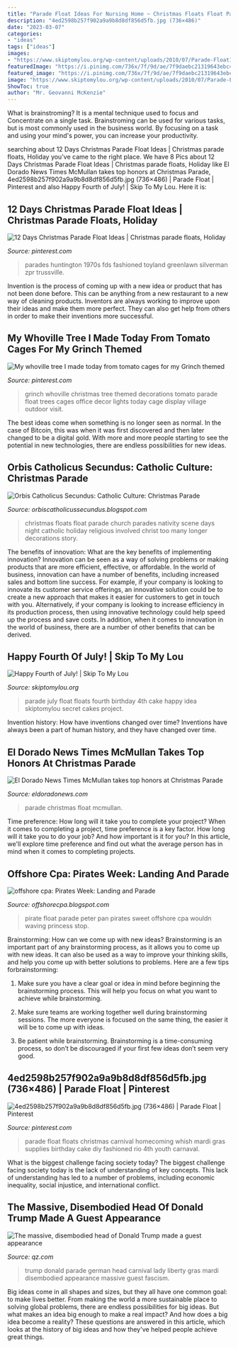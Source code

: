```yaml
---
title: "Parade Float Ideas For Nursing Home ~ Christmas Floats Float Parade Church Parades Nativity Scene Days Night Catholic Holiday Religious Involved Christ Too Many Longer Decorations Story"
description: "4ed2598b257f902a9a9b8d8df856d5fb.jpg (736×486)"
date: "2023-03-07"
categories:
- "ideas"
tags: ["ideas"]
images:
- "https://www.skiptomylou.org/wp-content/uploads/2010/07/Parade-Float1-1.jpg"
featuredImage: "https://i.pinimg.com/736x/7f/9d/ae/7f9daebc21319643ebc44f816c4c0ba3.jpg"
featured_image: "https://i.pinimg.com/736x/7f/9d/ae/7f9daebc21319643ebc44f816c4c0ba3.jpg"
image: "https://www.skiptomylou.org/wp-content/uploads/2010/07/Parade-Float1-1.jpg"
ShowToc: true
author: "Mr. Geovanni McKenzie"
---
```



What is brainstroming? It is a mental technique used to focus and Concentrate on a single task. Brainstroming can be used for various tasks, but is most commonly used in the business world. By focusing on a task and using your mind's power, you can increase your productivity.

	

		
searching about 12 Days Christmas Parade Float Ideas | Christmas parade floats, Holiday you've came to the right place. We have 8 Pics about 12 Days Christmas Parade Float Ideas | Christmas parade floats, Holiday like El Dorado News Times McMullan takes top honors at Christmas Parade, 4ed2598b257f902a9a9b8d8df856d5fb.jpg (736×486) | Parade Float | Pinterest and also Happy Fourth of July! | Skip To My Lou. Here it is:
		
    
## 12 Days Christmas Parade Float Ideas | Christmas Parade Floats, Holiday

<img loading=lazy src="https://i.pinimg.com/736x/7f/9d/ae/7f9daebc21319643ebc44f816c4c0ba3.jpg" onerror="this.onerror=null;this.src='https://tse1.mm.bing.net/th?id=OIP.TB59-tDtu4Cb4sqd-E4b6gHaE6&amp;pid=15.1';" alt="12 Days Christmas Parade Float Ideas | Christmas parade floats, Holiday">

_Source: pinterest.com_

>parades huntington 1970s fds fashioned toyland greenlawn silverman zpr trussville. 

	

Invention is the process of coming up with a new idea or product that has not been done before. This can be anything from a new restaurant to a new way of cleaning products. Inventors are always working to improve upon their ideas and make them more perfect. They can also get help from others in order to make their inventions more successful.

    
## My Whoville Tree I Made Today From Tomato Cages For My Grinch Themed

<img loading=lazy src="https://i.pinimg.com/736x/f3/85/c3/f385c3d185d22ca736c837e94632e1e7--baby-grinch-grinch-party.jpg" onerror="this.onerror=null;this.src='https://tse1.mm.bing.net/th?id=OIP.FGhCd_YjlUUdAEtbZk2lLAHaJ3&amp;pid=15.1';" alt="My whoville tree I made today from tomato cages for my Grinch themed">

_Source: pinterest.com_

>grinch whoville christmas tree themed decorations tomato parade float trees cages office decor lights today cage display village outdoor visit. 

	

The best ideas come when something is no longer seen as normal. In the case of Bitcoin, this was when it was first discovered and then later changed to be a digital gold. With more and more people starting to see the potential in new technologies, there are endless possibilities for new ideas.

    
## Orbis Catholicus Secundus: Catholic Culture: Christmas Parade

<img loading=lazy src="https://1.bp.blogspot.com/-Hrh3-umRiiA/Tvn4JKypvgI/AAAAAAAAU0k/2N0_D_xMk-o/s1600/ottawa%2Bparade%2Bi.JPG" onerror="this.onerror=null;this.src='https://tse1.mm.bing.net/th?id=OIP.D2QputBZ5lutxIjfaZ_XyAHaE6&amp;pid=15.1';" alt="Orbis Catholicus Secundus: Catholic Culture: Christmas Parade">

_Source: orbiscatholicussecundus.blogspot.com_

>christmas floats float parade church parades nativity scene days night catholic holiday religious involved christ too many longer decorations story. 

	

The benefits of innovation: What are the key benefits of implementing innovation?
Innovation can be seen as a way of solving problems or making products that are more efficient, effective, or affordable. In the world of business, innovation can have a number of benefits, including increased sales and bottom line success. For example, if your company is looking to innovate its customer service offerings, an innovative solution could be to create a new approach that makes it easier for customers to get in touch with you. Alternatively, if your company is looking to increase efficiency in its production process, then using innovative technology could help speed up the process and save costs. In addition, when it comes to innovation in the world of business, there are a number of other benefits that can be derived.

    
## Happy Fourth Of July! | Skip To My Lou

<img loading=lazy src="https://www.skiptomylou.org/wp-content/uploads/2010/07/Parade-Float1-1.jpg" onerror="this.onerror=null;this.src='https://tse4.mm.bing.net/th?id=OIP.CFLcageYTgCUIuK-isTrPAAAAA&amp;pid=15.1';" alt="Happy Fourth of July! | Skip To My Lou">

_Source: skiptomylou.org_

>parade july float floats fourth birthday 4th cake happy idea skiptomylou secret cakes project. 

	

Invention history: How have inventions changed over time?
Inventions have always been a part of human history, and they have changed over time.

    
## El Dorado News Times McMullan Takes Top Honors At Christmas Parade

<img loading=lazy src="http://media.arkansasonline.com/img/photos/2015/12/08/mcmullan-float.jpeg" onerror="this.onerror=null;this.src='https://tse2.mm.bing.net/th?id=OIP.VP4hDF2lC9gJOhkHx_y64wHaEa&amp;pid=15.1';" alt="El Dorado News Times McMullan takes top honors at Christmas Parade">

_Source: eldoradonews.com_

>parade christmas float mcmullan. 

	

Time preference: How long will it take you to complete your project?
When it comes to completing a project, time preference is a key factor. How long will it take you to do your job? And how important is it for you? In this article, we'll explore time preference and find out what the average person has in mind when it comes to completing projects.

    
## Offshore Cpa: Pirates Week: Landing And Parade

<img loading=lazy src="http://4.bp.blogspot.com/_onPNWalETro/TN_lgmX04NI/AAAAAAAAVTU/tonJtHGsy3E/s1600/IMG_1436.JPG" onerror="this.onerror=null;this.src='https://tse1.mm.bing.net/th?id=OIP.kjYCina9pTwfdMTn_4hUKQHaE8&amp;pid=15.1';" alt="offshore cpa: Pirates Week: Landing and Parade">

_Source: offshorecpa.blogspot.com_

>pirate float parade peter pan pirates sweet offshore cpa wouldn waving princess stop. 

	

Brainstorming: How can we come up with new ideas?
Brainstorming is an important part of any brainstorming process, as it allows you to come up with new ideas. It can also be used as a way to improve your thinking skills, and help you come up with better solutions to problems. Here are a few tips forbrainstorming:
1. Make sure you have a clear goal or idea in mind before beginning the brainstorming process. This will help you focus on what you want to achieve while brainstorming.

2. Make sure teams are working together well during brainstorming sessions. The more everyone is focused on the same thing, the easier it will be to come up with ideas.

3. Be patient while brainstorming. Brainstorming is a time-consuming process, so don’t be discouraged if your first few ideas don’t seem very good.

    
## 4ed2598b257f902a9a9b8d8df856d5fb.jpg (736×486) | Parade Float | Pinterest

<img loading=lazy src="https://s-media-cache-ak0.pinimg.com/736x/4e/1a/58/4e1a58f454f88f9a143a01bcfb84f205.jpg" onerror="this.onerror=null;this.src='https://tse2.mm.bing.net/th?id=OIP.x7w2yxp6dyoV0qpBSX8fOwHaE4&amp;pid=15.1';" alt="4ed2598b257f902a9a9b8d8df856d5fb.jpg (736×486) | Parade Float | Pinterest">

_Source: pinterest.com_

>parade float floats christmas carnival homecoming whish mardi gras supplies birthday cake diy fashioned rio 4th youth carnaval. 

	

What is the biggest challenge facing society today?
The biggest challenge facing society today is the lack of understanding of key concepts. This lack of understanding has led to a number of problems, including economic inequality, social injustice, and international conflict.

    
## The Massive, Disembodied Head Of Donald Trump Made A Guest Appearance

<img loading=lazy src="https://cms.qz.com/wp-content/uploads/2016/02/donald-trump-fascism.jpg?quality=75&amp;strip=all&amp;w=1400" onerror="this.onerror=null;this.src='https://tse4.mm.bing.net/th?id=OIP.cby2MbDBqOjQpML9jnoMzgHaEK&amp;pid=15.1';" alt="The massive, disembodied head of Donald Trump made a guest appearance">

_Source: qz.com_

>trump donald parade german head carnival lady liberty gras mardi disembodied appearance massive guest fascism. 

	

Big ideas come in all shapes and sizes, but they all have one common goal: to make lives better. From making the world a more sustainable place to solving global problems, there are endless possibilities for big ideas. But what makes an idea big enough to make a real impact? And how does a big idea become a reality? These questions are answered in this article, which looks at the history of big ideas and how they've helped people achieve great things.

